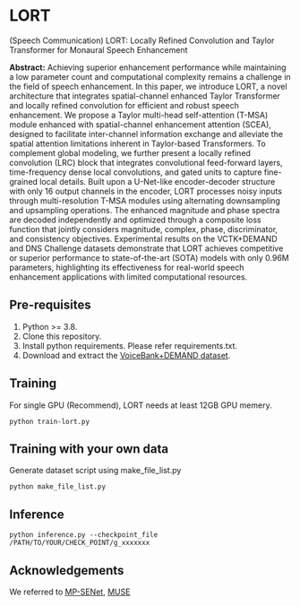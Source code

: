 # LORT
(Speech Communication) LORT: Locally Refined Convolution and Taylor Transformer for Monaural Speech Enhancement

**Abstract:** 
Achieving superior enhancement performance while maintaining a low parameter count and computational complexity remains a challenge in the field of speech enhancement. In this paper, we introduce LORT, a novel architecture that integrates spatial-channel enhanced Taylor Transformer and locally refined convolution for efficient and robust speech enhancement. We propose a Taylor multi-head self-attention (T-MSA) module enhanced with spatial-channel enhancement attention (SCEA), designed to facilitate inter-channel information exchange and alleviate the spatial attention limitations inherent in Taylor-based Transformers. To complement global modeling, we further present a locally refined convolution (LRC) block that integrates convolutional feed-forward layers, time-frequency dense local convolutions, and gated units to capture fine-grained local details. Built upon a U-Net-like encoder-decoder structure with only 16 output channels in the encoder, LORT processes noisy inputs through multi-resolution T-MSA modules using alternating downsampling and upsampling operations. The enhanced magnitude and phase spectra are decoded independently and optimized through a composite loss function that jointly considers magnitude, complex, phase, discriminator, and consistency objectives. Experimental results on the VCTK+DEMAND and DNS Challenge datasets demonstrate that LORT achieves competitive or superior performance to state-of-the-art (SOTA) models with only 0.96M parameters, highlighting its effectiveness for real-world speech enhancement applications with limited computational resources.

## Pre-requisites
1. Python >= 3.8.
2. Clone this repository.
3. Install python requirements. Please refer requirements.txt.
4. Download and extract the [VoiceBank+DEMAND dataset](https://datashare.ed.ac.uk/handle/10283/1942).

## Training
For single GPU (Recommend), LORT needs at least 12GB GPU memery.
```
python train-lort.py
```

## Training with your own data
Generate dataset script using make_file_list.py
```
python make_file_list.py
```

## Inference
```
python inference.py --checkpoint_file /PATH/TO/YOUR/CHECK_POINT/g_xxxxxxx
```

## Acknowledgements
We referred to [MP-SENet](https://github.com/yxlu-0102/MP-SENet), [MUSE](https://github.com/huaidanquede/MUSE-Speech-Enhancement)
